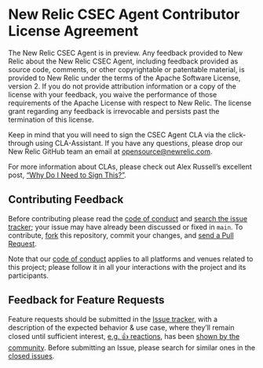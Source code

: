 # New Relic CSEC Agent Contributor License Agreement

The New Relic CSEC Agent is in preview.  Any feedback provided to New Relic about the New Relic CSEC Agent, including feedback provided as source code, comments, or other copyrightable or patentable material, is provided to New Relic under the terms of the Apache Software License, version 2. If you do not provide attribution information or a copy of the license with your feedback, you waive the performance of those requirements of the Apache License with respect to New Relic. The license grant regarding any feedback is irrevocable and persists past the termination of this license.

Keep in mind that you will need to sign the CSEC Agent CLA via the click-through using CLA-Assistant. If you have any questions, please drop our New Relic GitHub team an email at opensource@newrelic.com.

For more information about CLAs, please check out Alex Russell’s excellent post,
[“Why Do I Need to Sign This?”](https://infrequently.org/2008/06/why-do-i-need-to-sign-this/).

## Contributing Feedback

Before contributing please read the
[code of conduct](https://github.com/newrelic/.github/blob/main/CODE_OF_CONDUCT.md) and [search the issue tracker](issues); your issue may have already been discussed or fixed in `main`. To contribute,
[fork](https://help.github.com/articles/fork-a-repo/) this repository, commit your changes, and [send a Pull Request](https://help.github.com/articles/using-pull-requests/).

Note that our [code of conduct](https://github.com/newrelic/.github/blob/main/CODE_OF_CONDUCT.md) applies to all platforms and venues related to this project; please follow it in all your interactions with the project and its participants.

## Feedback for Feature Requests

Feature requests should be submitted in the [Issue tracker](../../issues), with a description of the expected behavior & use case, where they’ll remain closed until sufficient interest, [e.g. :+1: reactions](https://help.github.com/articles/about-discussions-in-issues-and-pull-requests/), has been [shown by the community](../../issues?q=label%3A%22votes+needed%22+sort%3Areactions-%2B1-desc).
Before submitting an Issue, please search for similar ones in the
[closed issues](../../issues?q=is%3Aissue+is%3Aclosed+label%3Aenhancement).

